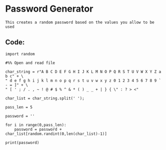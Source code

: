 # Password Generator

    This creates a random password based on the values you allow to be used
    
## Code:

    import random

    #%% Open and read file

    char_string = r"A B C D E F G H I J K L M N O P Q R S T U V W X Y Z a b c" + \
    " d e f g h i j k l m n o p q r s t u v w x y z 0 1 2 3 4 5 6 7 8 9 ` - = ]" + \
    " [ ' ; / . , ~ ! @ # $ % ^ & * ( ) _ _ + | } { \" : ? > <"

    char_list = char_string.split(' ');

    pass_len = 5

    password = ''

    for i in range(0,pass_len):
        password = password + char_list[random.randint(0,len(char_list)-1)]
        
    print(password)